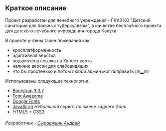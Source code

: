 ## Краткое описание 

Проект разработан для лечебного учреждения - ГКУЗ КО "Детский санаторий для больных туберкулёзом", в качестве 
бесплатного проекта для детского лечебного учреждения города Калуги.

В проекте учтены такие пожелания как:
+ кросплатформенность
+ адаптивная вёрстка
+ подключена ссылка на Yandex карты
+ наличие версии для слабовидящих
+ что бы простенько и потом любой админ мог поправить (⊙▂⊙)  

Использованы следующие технологии:
  
  * [Bootstrap 3.3.7](https://getbootstrap.com/)
  * [Font Awesome](http://fontawesome.io)
  * [Google Fonts](https://fonts.google.com/)
  * [JavaScrip](https://www.javascript.com/) *Небольшой скрипт по смене заднего фона*
  * HTML5 + CSS3
  
###### Разработчик - [Сыроежкин Андрей](https://github.com/MrBeean)
